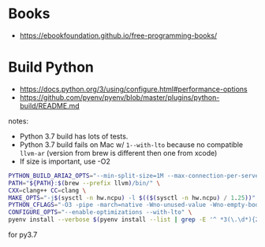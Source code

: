 # Books

* https://ebookfoundation.github.io/free-programming-books/

# Build Python

- https://docs.python.org/3/using/configure.html#performance-options
- https://github.com/pyenv/pyenv/blob/master/plugins/python-build/README.md

notes:
- Python 3.7 build has lots of tests.
- Python 3.7 build fails on Mac w/ `1--with-lto` because no compatible `llvm-ar` (version from brew is different then one from xcode)
- If size is important, use -O2

```bash
PYTHON_BUILD_ARIA2_OPTS="--min-split-size=1M --max-connection-per-server=10 --optimize-concurrent-downloads=true" \
PATH="${PATH}:$(brew --prefix llvm)/bin/" \
CXX=clang++ CC=clang \
MAKE_OPTS="-j$(sysctl -n hw.ncpu) -l $(($(sysctl -n hw.ncpu) / 1.25))" \
PYTHON_CFLAGS="-O3 -pipe -march=native -Wno-unused-value -Wno-empty-body -Wno-parentheses-equality" \
CONFIGURE_OPTS="--enable-optimizations --with-lto" \
pyenv install --verbose $(pyenv install --list | grep -E '^ *3(\.\d*){2}$' | tail -1)
```

for py3.7
```bash

```
<!--stackedit_data:
eyJoaXN0b3J5IjpbLTEwMjI1NjM2NTcsLTE1NzAxMTUwODIsMj
QyNzc4NDIxLC0xMDk1ODI2MDY4LDkxMjY0NjY5MCw4NjYxNjA5
NDUsODY4MDU3MDk3LC0yMTIxNTM3NDUsLTEyMTg0NjUxODMsLT
k2NTIwMzk4NCwyNzQ0Mjk2ODBdfQ==
-->